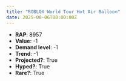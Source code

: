 ```yaml
---
title: "ROBLOX World Tour Hot Air Balloon"
date: 2025-08-06T00:00:00Z
---
```

- **RAP**: 8957
- **Value**: -1
- **Demand level**: -1
- **Trend**: -1
- **Projected?**: True
- **Hyped?**: True
- **Rare?**: True

